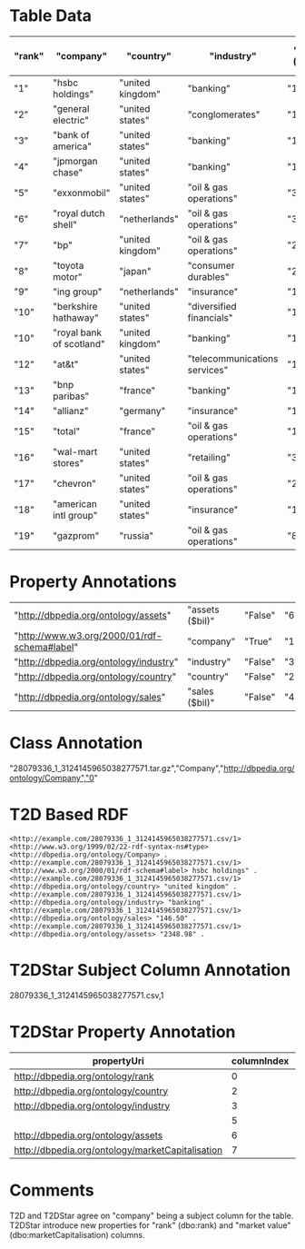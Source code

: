 # Table Data

| "rank" | "company"                 | "country"           | "industry"                    | "sales  ($bil)" | "profits  ($bil)" | "assets  ($bil)" | "market  value ($bil)" |
|--------|---------------------------|---------------------|-------------------------------|-----------------|-------------------|------------------|------------------------|
| "1"    | "hsbc  holdings"          | "united    kingdom" | "banking"                     | "146.50"        | "19.13"           | "2348.98"        | "180.81"               |
| "2"    | "general  electric"       | "united    states"  | "conglomerates"               | "172.74"        | "22.21"           | "795.34"         | "330.93"               |
| "3"    | "bank  of america"        | "united    states"  | "banking"                     | "119.19"        | "14.98"           | "1715.75"        | "176.53"               |
| "4"    | "jpmorgan  chase"         | "united    states"  | "banking"                     | "116.35"        | "15.37"           | "1562.15"        | "136.88"               |
| "5"    | "exxonmobil"              | "united    states"  | "oil &amp; gas operations"    | "358.60"        | "40.61"           | "242.08"         | "465.51"               |
| "6"    | "royal  dutch shell"      | "netherlands"       | "oil &amp; gas operations"    | "355.78"        | "31.33"           | "266.22"         | "221.09"               |
| "7"    | "bp"                      | "united    kingdom" | "oil &amp; gas operations"    | "281.03"        | "20.60"           | "236.08"         | "204.94"               |
| "8"    | "toyota  motor"           | "japan"             | "consumer durables"           | "203.80"        | "13.99"           | "276.38"         | "175.08"               |
| "9"    | "ing  group"              | "netherlands"       | "insurance"                   | "197.93"        | "12.65"           | "1932.15"        | "75.78"                |
| "10"   | "berkshire  hathaway"     | "united    states"  | "diversified financials"      | "118.25"        | "13.21"           | "273.16"         | "216.65"               |
| "10"   | "royal  bank of scotland" | "united    kingdom" | "banking"                     | "108.45"        | "14.62"           | "3807.51"        | "76.64"                |
| "12"   | "at&amp;t"                | "united    states"  | "telecommunications services" | "118.93"        | "11.95"           | "275.64"         | "210.22"               |
| "13"   | "bnp  paribas"            | "france"            | "banking"                     | "116.16"        | "10.71"           | "2494.41"        | "81.90"                |
| "14"   | "allianz"                 | "germany"           | "insurance"                   | "139.12"        | "10.90"           | "1547.48"        | "80.30"                |
| "15"   | "total"                   | "france"            | "oil &amp; gas operations"    | "199.74"        | "19.24"           | "165.75"         | "181.80"               |
| "16"   | "wal-mart  stores"        | "united    states"  | "retailing"                   | "378.80"        | "12.73"           | "163.38"         | "198.60"               |
| "17"   | "chevron"                 | "united    states"  | "oil &amp; gas operations"    | "203.97"        | "18.69"           | "148.79"         | "179.97"               |
| "18"   | "american  intl group"    | "united    states"  | "insurance"                   | "110.06"        | "6.20"            | "1060.51"        | "118.20"               |
| "19"   | "gazprom"                 | "russia"            | "oil &amp; gas operations"    | "81.76"         | "23.30"           | "201.72"         | "306.79"               |


# Property Annotations

|                                              |                  |         |     |
|----------------------------------------------|------------------|---------|-----|
| "http://dbpedia.org/ontology/assets"         | "assets  ($bil)" | "False" | "6" |
| "http://www.w3.org/2000/01/rdf-schema#label" | "company"        | "True"  | "1" |
| "http://dbpedia.org/ontology/industry"       | "industry"       | "False" | "3" |
| "http://dbpedia.org/ontology/country"        | "country"        | "False" | "2" |
| "http://dbpedia.org/ontology/sales"          | "sales  ($bil)"  | "False" | "4" |

# Class Annotation

"28079336_1_3124145965038277571.tar.gz","Company","http://dbpedia.org/ontology/Company","0"

# T2D Based RDF
```
<http://example.com/28079336_1_3124145965038277571.csv/1> <http://www.w3.org/1999/02/22-rdf-syntax-ns#type> <http://dbpedia.org/ontology/Company> .
<http://example.com/28079336_1_3124145965038277571.csv/1> <http://www.w3.org/2000/01/rdf-schema#label> hsbc holdings" .
<http://example.com/28079336_1_3124145965038277571.csv/1> <http://dbpedia.org/ontology/country> "united kingdom" .
<http://example.com/28079336_1_3124145965038277571.csv/1> <http://dbpedia.org/ontology/industry> "banking" .
<http://example.com/28079336_1_3124145965038277571.csv/1> <http://dbpedia.org/ontology/sales> "146.50" .
<http://example.com/28079336_1_3124145965038277571.csv/1> <http://dbpedia.org/ontology/assets> "2348.98" .
```

# T2DStar Subject Column Annotation

28079336_1_3124145965038277571.csv,1

# T2DStar Property Annotation

| propertyUri                                      | columnIndex | hasProperty |
|--------------------------------------------------|-------------|-------------|
| http://dbpedia.org/ontology/rank                 | 0           | FALSE       |
| http://dbpedia.org/ontology/country              | 2           | FALSE       |
| http://dbpedia.org/ontology/industry             | 3           | FALSE       |
|                                                  | 5           | TRUE        |
| http://dbpedia.org/ontology/assets               | 6           | FALSE       |
| http://dbpedia.org/ontology/marketCapitalisation | 7           | FALSE       |


# Comments
T2D and T2DStar agree on "company" being a subject column for the table.
T2DStar introduce new properties for "rank" (dbo:rank) and "market value" (dbo:marketCapitalisation) columns.
